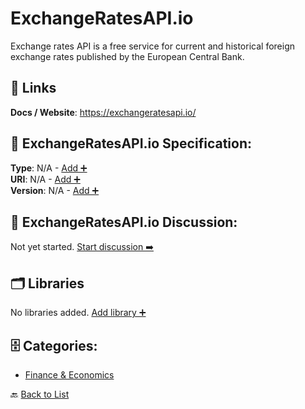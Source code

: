 # ExchangeRatesAPI.io

Exchange rates API is a free service for current and historical foreign exchange rates published by the European Central Bank.

##  🔗 Links
**Docs / Website**: https://exchangeratesapi.io/

## 🧬 ExchangeRatesAPI.io Specification:
**Type**: N/A - [Add ➕](https://github.com/apis-list/apis-list/edit/main/apis/exchangeratesapi-io/exchangeratesapi-io.yaml)  
**URI**: N/A - [Add ➕](https://github.com/apis-list/apis-list/edit/main/apis/exchangeratesapi-io/exchangeratesapi-io.yaml)  
**Version**: N/A - [Add ➕](https://github.com/apis-list/apis-list/edit/main/apis/exchangeratesapi-io/exchangeratesapi-io.yaml)

## 💬 ExchangeRatesAPI.io Discussion:
Not yet started. [Start discussion ➡️](https://github.com/apis-list/apis-list/discussions/new)

## 🗂️ Libraries

No libraries added. [Add library ➕](https://github.com/apis-list/apis-list/edit/main/apis/exchangeratesapi-io/exchangeratesapi-io.yaml)    


## 🗄️ Categories:
- [Finance & Economics](https://github.com/apis-list/apis-list#finance--economics-)

🔙  [Back to List](https://github.com/apis-list/apis-list)
